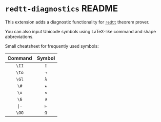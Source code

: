 # `redtt-diagnostics` README

This extension adds a diagnostic functionality for [`redtt`] theorem prover.

You can also input Unicode symbols using LaTeX-like command and shape abbreviations.

Small cheatsheet for frequently used symbols:

|Command|Symbol| 
|:-----:|:----:| 
|`\II`  |`𝕀`   | 
|`\to`  |`→`   |
|`\Gl`  |`λ`   |
|`\#`   |`★`   |
|`\x`   |`×`   |
|`\6`   |`∂`   |
|`\|-`  |`⊢`   |
|`\GO`  |`Ω`   |

[`redtt`]: https://github.com/RedPRL/redtt
